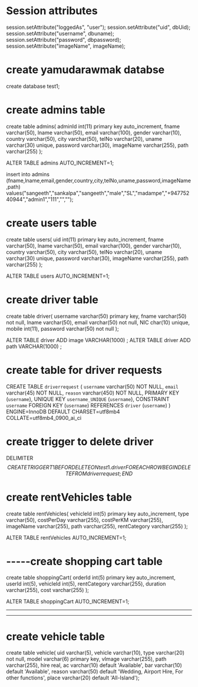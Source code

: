 # Session attributes

session.setAttribute("loggedAs", "user");
session.setAttribute("uid", dbUid);
session.setAttribute("username", dbuname);
session.setAttribute("password", dbpassword);
session.setAttribute("imageName", imageName);


# create yamudarawmak databse

create database test1;

# create admins table

create table admins(
adminId int(11) primary key auto_increment,
fname varchar(50),
lname varchar(50),
email varchar(100),
gender varchar(10),
country varchar(50),
city varchar(50),
telNo varchar(20),
uname varchar(30) unique,
password varchar(30),
imageName varchar(255),
path varchar(255)
);

ALTER TABLE admins AUTO_INCREMENT=1;

insert into admins (fname,lname,email,gender,country,city,telNo,uname,password,imageName,path) values("sangeeth","sankalpa","sangeeth","male","SL","madampe","+94775240944","admin1","111","","");

# create users table

create table users(
uid int(11) primary key auto_increment,
fname varchar(50),
lname varchar(50),
email varchar(100),
gender varchar(10),
country varchar(50),
city varchar(50),
telNo varchar(20),
uname varchar(30) unique,
password varchar(30),
imageName varchar(255),
path varchar(255)
);

ALTER TABLE users AUTO_INCREMENT=1;

# create driver table

create table driver(
username varchar(50) primary key,
fname varchar(50) not null,
lname varchar(50),
email varchar(50) not null,
NIC char(10) unique,
mobile int(11),
password varchar(50) not null
);

ALTER TABLE driver ADD image VARCHAR(1000) ;
ALTER TABLE driver ADD path VARCHAR(1000) ;

# create table for driver requests

CREATE TABLE `driverrequest` (
  `username` varchar(50) NOT NULL,
  `email` varchar(45) NOT NULL,
  `reason` varchar(450) NOT NULL,
  PRIMARY KEY (`username`),
  UNIQUE KEY `username_UNIQUE` (`username`),
  CONSTRAINT `username` FOREIGN KEY (`username`) REFERENCES `driver` (`username`)
) ENGINE=InnoDB DEFAULT CHARSET=utf8mb4 COLLATE=utf8mb4_0900_ai_ci

# create trigger to delete driver

DELIMITER $$
CREATE TRIGGER T1 BEFOR DELETE
ON test1.driver
FOR EACH ROW BEGIN
DELETE FROM driverrequest ;
END $$

# create rentVehicles table

create table rentVehicles(
vehicleId int(5) primary key auto_increment,
type varchar(50),
costPerDay varchar(255),
costPerKM varchar(255),
imageName varchar(255),
path varchar(255),
rentCategory varchar(255)
);

ALTER TABLE rentVehicles AUTO_INCREMENT=1;

# -----create shopping cart table

create table shoppingCart(
orderId int(5) primary key auto_increment,
userId int(5),
vehicleId int(5),
rentCategory varchar(255),
duration varchar(255),
cost varchar(255)
);

ALTER TABLE shoppingCart AUTO_INCREMENT=1;



--------------------------


------------------------------------------------
# create vehicle table

create table vehicle(
	uid varchar(5),
	vehicle varchar(10),
    type varchar(20) not null,
    model varchar(6)  primary key,
    vImage varchar(255), 
    path varchar(255),
	hire real,
    ac varchar(10) default 'Available',
    bar varchar(10) default 'Available',
    reason varchar(50) default 'Wedding, Airport Hire, For other functions',
    place varchar(20) default 'All-Island');
